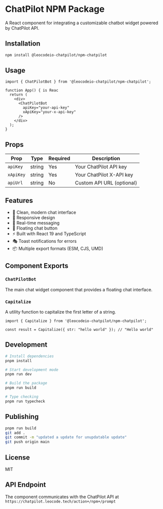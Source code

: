 
# ChatPilot NPM Package

A React component for integrating a customizable chatbot widget powered by ChatPilot API.

## Installation

```bash
npm install @leocodeio-chatpilot/npm-chatpilot
```

## Usage

```tsx
import { ChatPilotBot } from '@leocodeio-chatpilot/npm-chatpilot';

function App() { is Reac
  return (
    <div>
      <ChatPilotBot 
        apiKey="your-api-key"
        xApiKey="your-x-api-key"
      />
    </div>
  );
}
```

## Props

| Prop | Type | Required | Description |
|------|------|----------|-------------|
| `apiKey` | string | Yes | Your ChatPilot API key |
| `xApiKey` | string | Yes | Your ChatPilot X-API key |
| `apiUrl` | string | No | Custom API URL (optional) |

## Features

- 🎨 Clean, modern chat interface
- 📱 Responsive design
- 🔄 Real-time messaging
- 🎯 Floating chat button
- ⚡ Built with React 19 and TypeScript
- 🎭 Toast notifications for errors
- 📦 Multiple export formats (ESM, CJS, UMD)

## Component Exports

### `ChatPilotBot`
The main chat widget component that provides a floating chat interface.

### `Capitalize`
A utility function to capitalize the first letter of a string.

```tsx
import { Capitalize } from '@leocodeio-chatpilot/npm-chatpilot';

const result = Capitalize({ str: "hello world" }); // "Hello world"
```

## Development

```bash
# Install dependencies
pnpm install

# Start development mode
pnpm run dev

# Build the package
pnpm run build

# Type checking
pnpm run typecheck
```

## Publishing

```bash
pnpm run build
git add .
git commit -m "updated a update for unupdatable update"
git push origin main
```

## License

MIT

## API Endpoint

The component communicates with the ChatPilot API at `https://chatpilot.leocode.tech/action+/npm+/prompt`

